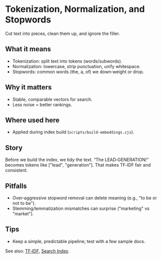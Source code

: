 # Tokenization, Normalization, and Stopwords

Cut text into pieces, clean them up, and ignore the filler.

## What it means
- Tokenization: split text into tokens (words/subwords).
- Normalization: lowercase, strip punctuation, unify whitespace.
- Stopwords: common words (the, a, of) we down‑weight or drop.

## Why it matters
- Stable, comparable vectors for search.
- Less noise = better rankings.

## Where used here
- Applied during index build (`scripts/build-embeddings.cjs`).

## Story
Before we build the index, we tidy the text. “The LEAD‑GENERATION!” becomes tokens like ["lead", "generation"]. That makes TF‑IDF fair and consistent.

## Pitfalls
- Over‑aggressive stopword removal can delete meaning (e.g., "to be or not to be").
- Stemming/lemmatization mismatches can surprise ("marketing" vs "market").

## Tips
- Keep a simple, predictable pipeline; test with a few sample docs.

See also: [TF‑IDF](./tf-idf.md), [Search Index](./search-index.md).
